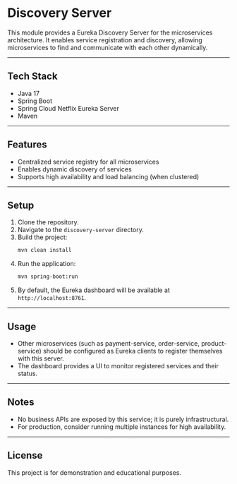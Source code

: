 # Discovery Server

This module provides a Eureka Discovery Server for the microservices architecture. It enables service registration and discovery, allowing microservices to find and communicate with each other dynamically.

---

## Tech Stack
- Java 17
- Spring Boot
- Spring Cloud Netflix Eureka Server
- Maven

---

## Features
- Centralized service registry for all microservices
- Enables dynamic discovery of services
- Supports high availability and load balancing (when clustered)

---

## Setup
1. Clone the repository.
2. Navigate to the `discovery-server` directory.
3. Build the project:
   ```bash
   mvn clean install
   ```
4. Run the application:
   ```bash
   mvn spring-boot:run
   ```
5. By default, the Eureka dashboard will be available at `http://localhost:8761`.

---

## Usage
- Other microservices (such as payment-service, order-service, product-service) should be configured as Eureka clients to register themselves with this server.
- The dashboard provides a UI to monitor registered services and their status.

---

## Notes
- No business APIs are exposed by this service; it is purely infrastructural.
- For production, consider running multiple instances for high availability.

---

## License
This project is for demonstration and educational purposes.

